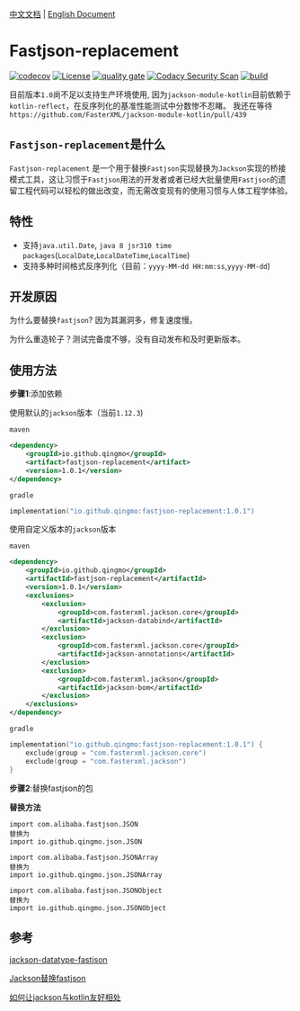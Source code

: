 [中文文档](./README_CN.md) | [English Document](./README.md)        

# Fastjson-replacement
[![codecov](https://codecov.io/gh/qingmo/fastjson-replacement/branch/main/graph/badge.svg?token=OZQG1NVXDX)](https://codecov.io/gh/qingmo/fastjson-replacement) [![License](https://img.shields.io/badge/License-MIT-brightgreen)](https://mit-license.org/) [![quality gate](https://sonarcloud.io/api/project_badges/measure?project=qingmo_fastjson-replacement&metric=alert_status)](https://sonarcloud.io/dashboard?id=qingmo_fastjson-replacement) [![Codacy Security Scan](https://github.com/qingmo/fastjson-replacement/actions/workflows/codacy-analysis.yml/badge.svg)](https://github.com/qingmo/fastjson-replacement/actions/workflows/codacy-analysis.yml) [![build](https://github.com/qingmo/fastjson-replacement/actions/workflows/build.yml/badge.svg)](https://github.com/qingmo/fastjson-replacement/actions/workflows/build.yml)

目前版本`1.0`尚不足以支持生产环境使用, 因为`jackson-module-kotlin`目前依赖于`kotlin-reflect`，在反序列化的基准性能测试中分数惨不忍睹。
我还在等待`https://github.com/FasterXML/jackson-module-kotlin/pull/439`
## `Fastjson-replacement`是什么    
`Fastjson-replacement` 是一个用于替换`Fastjson`实现替换为`Jackson`实现的桥接模式工具，这让习惯于`Fastjson`用法的开发者或者已经大批量使用`Fastjson`的遗留工程代码可以轻松的做出改变，而无需改变现有的使用习惯与人体工程学体验。

## 特性
* 支持`java.util.Date`, `java 8 jsr310 time packages`(`LocalDate`,`LocalDateTime`,`LocalTime`)        
* 支持多种时间格式反序列化（目前：`yyyy-MM-dd HH:mm:ss`,`yyyy-MM-dd`)

## 开发原因

为什么要替换`fastjson`? 因为其漏洞多，修复速度慢。

为什么重造轮子？测试完备度不够，没有自动发布和及时更新版本。

## 使用方法

**步骤1**:添加依赖

使用默认的`jackson`版本（当前`1.12.3`) 

`maven`

```xml
<dependency>
    <groupId>io.github.qingmo</groupId>
    <artifact>fastjson-replacement</artifact>
    <version>1.0.1</version>
</dependency>
```

`gradle`

```kotlin
implementation("io.github.qingmo:fastjson-replacement:1.0.1")
```



使用自定义版本的`jackson`版本

`maven`

```xml
<dependency>
    <groupId>io.github.qingmo</groupId>
    <artifactId>fastjson-replacement</artifactId>
    <version>1.0.1</version>
    <exclusions>
        <exclusion>
            <groupId>com.fasterxml.jackson.core</groupId>
            <artifactId>jackson-databind</artifactId>
        </exclusion>
        <exclusion>
            <groupId>com.fasterxml.jackson.core</groupId>
            <artifactId>jackson-annotations</artifactId>
        </exclusion>
        <exclusion>
            <groupId>com.fasterxml.jackson</groupId>
            <artifactId>jackson-bom</artifactId>
        </exclusion>
    </exclusions>
</dependency>
```

`gradle`

```kotlin
implementation("io.github.qingmo:fastjson-replacement:1.0.1") {
    exclude(group = "com.fasterxml.jackson.core")
    exclude(group = "com.fasterxml.jackson")
}
```

**步骤2**:替换fastjson的包

**替换方法**

```shell
import com.alibaba.fastjson.JSON
替换为
import io.github.qingmo.json.JSON

import com.alibaba.fastjson.JSONArray
替换为
import io.github.qingmo.json.JSONArray

import com.alibaba.fastjson.JSONObject
替换为
import io.github.qingmo.json.JSONObject
```



## 参考
[jackson-datatype-fastjson](https://github.com/larva-zhang/jackson-datatype-fastjson/blob/master/src/test/java/com/github/larva/zhang/jackson/datatype/fastjson/SimpleReadTest.java)

[Jackson替换fastjson](https://www.cnblogs.com/larva-zhh/p/11544317.html)

[如何让jackson与kotlin友好相处](https://cloud.tencent.com/developer/article/1372442)
